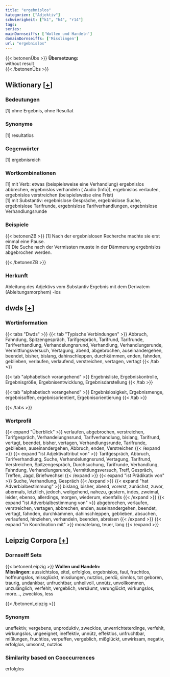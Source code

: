 ```yaml
---
title: "ergebnislos"
kategorien: ["Adjektiv"]
schwierigkeit: ["k1", "h4", "r14"]
tags:
series:
mainDornseiffs: ['Wollen und Handeln']
domainDornseiffs: ['Misslingen']
url: "ergebnislos"
---
```


{{< betonenÜbs >}}
**Übersetzung:**  
without result  
{{< /betonenÜbs >}}

## Wiktionary [[+](https://de.wiktionary.org/wiki/ergebnislos)]

### Bedeutungen
[1] ohne Ergebnis, ohne Resultat  

### Synonyme
[1] resultatlos  

### Gegenwörter
[1] ergebnisreich  

### Wortkombinationen
[1] mit Verb: etwas (beispielsweise eine Verhandlung) ergebnislos abbrechen, ergebnislos verhandeln ( Audio (Info)), ergebnislos verlaufen, ergebnislos verstreichen (beispielsweise eine Frist)  
[1] mit Substantiv: ergebnislose Gespräche, ergebnislose Suche, ergebnislose Tarifrunde, ergebnislose Tarifverhandlungen, ergebnislose Verhandlungsrunde  

### Beispiele
{{< betonenZB >}}
[1] Nach der ergebnislosen Recherche machte sie erst einmal eine Pause.  
[1] Die Suche nach der Vermissten musste in der Dämmerung ergebnislos abgebrochen werden.  

{{< /betonenZB >}}
### Herkunft
Ableitung des Adjektivs vom Substantiv Ergebnis mit dem Derivatem (Ableitungsmorphem) -los  



## dwds [[+](https://www.dwds.de/wb/ergebnislos)]

### Wortinformation
{{< tabs "Dwds" >}}
{{< tab "Typische Verbindungen" >}}
Abbruch, Fahndung, Spitzengespräch, Tarifgespräch, Tarifrund, Tarifrunde, Tarifverhandlung, Verhandelungnsrund, Verhandlung, Verhandlungsrunde, Vermittlungsversuch, Vertagung, abend, abgebrochen, auseinandergehen, beendet, bisher, bislang, dahinschleppen, durchkämmen, enden, fahnden, geblieben, verlaufen, verlaufend, verstreichen, vertagen, vertagt
{{< /tab >}}

{{< tab "alphabetisch vorangehend" >}}
Ergebnisliste, Ergebniskontrolle, Ergebnisgröße, Ergebnisentwicklung, Ergebnisdarstellung
{{< /tab >}}

{{< tab "alphabetisch vorangehend" >}}
Ergebnislosigkeit, Ergebnismenge, ergebnisoffen, ergebnisorientiert, Ergebnisorientierung
{{< /tab >}}

{{< /tabs >}}

### Wortprofil
{{< expand "Überblick" >}} verlaufen, abgebrochen, verstreichen, Tarifgespräch, Verhandelungnsrund, Tarifverhandlung, bislang, Tarifrund, vertagt, beendet, bisher, vertagen, Verhandlungsrunde, Tarifrunde, geblieben, auseinandergehen, Abbruch, enden, Verstreichen {{< /expand >}}
{{< expand "ist Adjektivattribut von" >}} Tarifgespräch, Abbruch, Tarifverhandlung, Suche, Verhandelungnsrund, Vertagung, Tarifrund, Verstreichen, Spitzengespräch, Durchsuchung, Tarifrunde, Verhandlung, Fahndung, Verhandlungsrunde, Vermittlungsversuch, Treff, Gespräch, Treffen, Jagd, Briefwechsel {{< /expand >}}
{{< expand "ist Prädikativ von" >}} Suche, Verhandlung, Gespräch {{< /expand >}}
{{< expand "hat Adverbialbestimmung" >}} bislang, bisher, abend, vorerst, zunächst, zuvor, abermals, letztlich, jedoch, weitgehend, nahezu, gestern, indes, zweimal, leider, ebenso, allerdings, morgen, wiederum, ebenfalls {{< /expand >}}
{{< expand "ist Adverbialbestimmung von" >}} abgebrochen, verlaufen, verstreichen, vertagen, abbrechen, enden, auseinandergehen, beendet, vertagt, fahnden, durchkämmen, dahinschleppen, geblieben, absuchen, verlaufend, hinziehen, verhandeln, beenden, abreisen {{< /expand >}}
{{< expand "in Koordination mit" >}} monatelang, teuer, lang {{< /expand >}}

## Leipzig Corpora [[+](https://corpora.uni-leipzig.de/en/res?word=ergebnislos&corpusId=deu_newscrawl-public_2018)]

### Dornseiff Sets
{{< betonenLeipzig >}}
**Wollen und Handeln:**  
**Misslingen:** aussichtslos, eitel, erfolglos, ergebnislos, faul, fruchtlos, hoffnungslos, missglückt, misslungen, nutzlos, perdü, sinnlos, tot geboren, traurig, undankbar, unfruchtbar, unheilvoll, unnütz, unvollkommen, unzulänglich, verfehlt, vergeblich, versäumt, verunglückt, wirkungslos, more..., zwecklos, less  

{{< /betonenLeipzig >}}

### Synonym
uneffektiv, vergebens, unproduktiv, zwecklos, unverrichteterdinge, verfehlt, wirkungslos, ungeeignet, ineffektiv, unnütz, effektlos, unfruchtbar, mißlungen, fruchtlos, verpuffen, vergeblich, mißglückt, unwirksam, negativ, erfolglos, umsonst, nutzlos


### Similarity based on Cooccurrences
erfolglos

